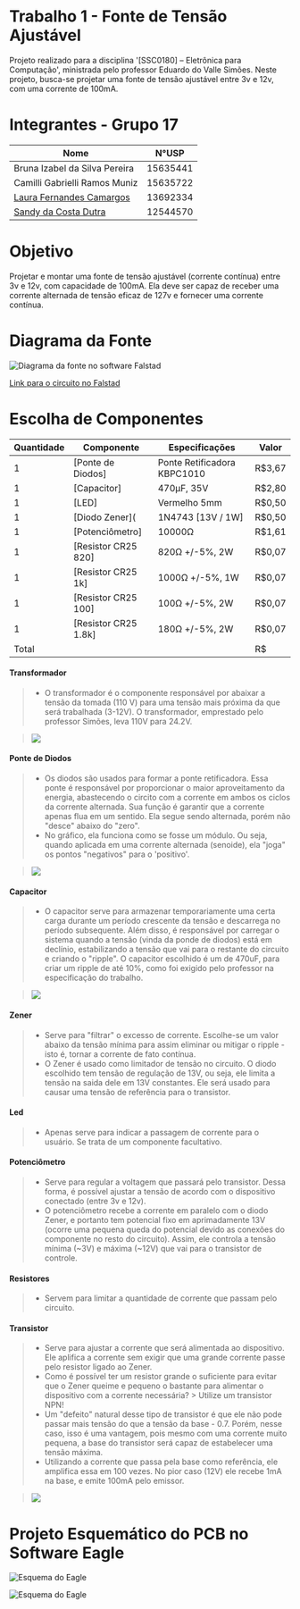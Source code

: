 # Trabalho 1 - Fonte de Tensão Ajustável
Projeto realizado para a disciplina '[SSC0180] – Eletrônica para Computação', ministrada pelo professor Eduardo do Valle Simões. Neste projeto, busca-se projetar uma fonte de tensão ajustável entre 3v e 12v, com uma corrente de 100mA. 


# Integrantes - Grupo 17

| **Nome**              | **N°USP**|
|--------------------------------|----------|
| Bruna Izabel da Silva Pereira| 15635441 | 
| Camilli Gabrielli Ramos Muniz| 15635722 |
| [Laura Fernandes Camargos](https://github.com/laurafcamargos)| 13692334 |
| [Sandy da Costa Dutra](https://github.com/sandycdutra)| 12544570 |



# Objetivo
Projetar e montar uma fonte de tensão ajustável (corrente contínua) entre 3v e 12v, com capacidade de 100mA. Ela deve ser capaz de receber uma corrente alternada de tensão eficaz de 127v e fornecer uma corrente contínua.

# Diagrama da Fonte
![Diagrama da fonte no software Falstad](img/circuit-20240626-0729.png "Diagrama da fonte no software Falstad")

[Link para o circuito no Falstad](https://tinyurl.com/2ehnnvpj)


# Escolha de Componentes

| Quantidade  | Componente  | Especificações   | Valor  |
|---|---|---|---|
| 1 | [Ponte de Diodos] | Ponte Retificadora KBPC1010 |R$3,67| 
| 1 | [Capacitor] |470µF, 35V|R$2,80|
| 1 | [LED] |Vermelho 5mm|R$0,50|
| 1 | [Diodo Zener]( |1N4743 [13V / 1W]|R$0,50|
| 1 | [Potenciômetro] |10000Ω|R$1,61|
| 1 | [Resistor CR25 820] |820Ω +/-5%, 2W|R$0,07|
| 1 | [Resistor CR25 1k] |1000Ω +/-5%, 1W|R$0,07|
| 1 | [Resistor CR25 100] |100Ω +/-5%, 2W|R$0,07|
| 1 | [Resistor CR25 1.8k] |180Ω +/-5%, 2W|R$0,07|
| Total | | |R$|

#### Transformador
> * O transformador é o componente responsável por abaixar a tensão da tomada (110 V) para uma tensão mais próxima da que será trabalhada (3-12V). O transformador, emprestado pelo professor Simões, leva 110V para 24.2V.

>  ![](img/transformador.gif)
#### Ponte de Diodos
> * Os diodos são usados para formar a ponte retificadora. Essa ponte é responsável por proporcionar o maior aproveitamento da energia, abastecendo o circito com a corrente em ambos os ciclos da corrente alternada. Sua função é garantir que a corrente apenas flua em um sentido. Ela segue sendo alternada, porém não "desce" abaixo do "zero".
> * No gráfico, ela funciona como se fosse um módulo. Ou seja, quando aplicada em uma corrente alternada (senoide), ela "joga" os pontos "negativos" para o 'positivo'.

>  ![](img/ponte.gif)

#### Capacitor
> * O capacitor serve para armazenar temporariamente uma certa carga durante um período crescente da tensão e descarrega no período subsequente. Além disso, é responsável por carregar o sistema quando a tensão (vinda da ponde de diodos) está em declínio, estabilizando a tensão que vai para o restante do circuito e criando o "ripple". O capacitor escolhido é um de 470uF, para criar um ripple de até 10%, como foi exigido pelo professor na especificação do trabalho.

>  ![](img/capac.gif)

#### Zener
> * Serve para "filtrar" o excesso de corrente. Escolhe-se um valor abaixo da tensão mínima para assim eliminar ou mitigar o ripple - isto é, tornar a corrente de fato contínua. 
> * O Zener é usado como limitador de tensão no circuito. O diodo escolhido tem tensão de regulação de 13V, ou seja, ele limita a tensão na saida dele em 13V constantes. Ele será usado para causar uma tensão de referência para o transistor.

#### Led
> * Apenas serve para indicar a passagem de corrente para o usuário. Se trata de um componente facultativo.

#### Potenciômetro 
> * Serve para regular a voltagem que passará pelo transistor. Dessa forma, é possível ajustar a tensão de acordo com o dispositivo conectado (entre 3v e 12v).
> * O potenciômetro recebe a corrente em paralelo com o diodo Zener, e portanto tem potencial fixo em aprimadamente 13V (ocorre uma pequena queda do potencial devido as conexões do componente no resto do circuito). Assim, ele controla a tensão mínima (~3V) e máxima (~12V) que vai para o transistor de controle.

#### Resistores
> * Servem para limitar a quantidade de corrente que passam pelo circuito.

#### Transistor 
> * Serve para ajustar a corrente que será alimentada ao dispositivo. Ele aplifica a corrente sem exigir que uma grande corrente passe pelo resistor ligado ao Zener. 
> * Como é possível ter um resistor grande o suficiente para evitar que o Zener queime e pequeno o bastante para alimentar o dispositivo com a corrente necessária? > Utilize um transistor NPN!
> * Um "defeito" natural desse tipo de transistor é que ele não pode passar mais tensão do que a tensão da base - 0.7. Porém, nesse caso, isso é uma vantagem, pois mesmo com uma corrente muito pequena, a base do transistor será capaz de estabelecer uma tensão máxima.
> * Utilizando a corrente que passa pela base como referência, ele amplifica essa em 100 vezes. No pior caso (12V) ele recebe 1mA na base, e emite 100mA pelo emissor.

>  ![](img/transistor.gif) 

# Projeto Esquemático do PCB no Software Eagle
![Esquema do Eagle](img/photo_2024-06-27_01-11-25.jpg "Esquema do Eagle")

![Esquema do Eagle](img/photo_2024-06-27_01-11-38.jpg "Esquema do Eagle")

